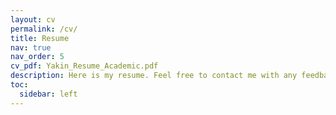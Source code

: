 ```yaml
---
layout: cv
permalink: /cv/
title: Resume
nav: true
nav_order: 5
cv_pdf: Yakin_Resume_Academic.pdf
description: Here is my resume. Feel free to contact me with any feedback or collaboration opportunities.
toc:
  sidebar: left
---
```

